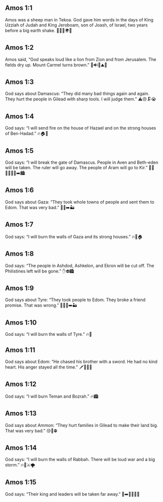 ## Amos 1:1
Amos was a sheep man in Tekoa. God gave him words in the days of King Uzziah of Judah and King Jeroboam, son of Joash, of Israel, two years before a big earth shake. 🐑📣🏰🌍💥
## Amos 1:2
Amos said, “God speaks loud like a lion from Zion and from Jerusalem. The fields dry up. Mount Carmel turns brown.” 🦁🔊🌾⛰️🥀
## Amos 1:3
God says about Damascus: “They did many bad things again and again. They hurt the people in Gilead with sharp tools. I will judge them.” ⚠️😠🗜️😭
## Amos 1:4
God says: “I will send fire on the house of Hazael and on the strong houses of Ben-Hadad.” 🔥🏠🏰
## Amos 1:5
God says: “I will break the gate of Damascus. People in Aven and Beth-eden will be taken. The ruler will go away. The people of Aram will go to Kir.” 🚪💥🚶‍♂️🚶‍♀️➡️🏙️
## Amos 1:6
God says about Gaza: “They took whole towns of people and sent them to Edom. That was very bad.” 🚚😭➡️🏜️
## Amos 1:7
God says: “I will burn the walls of Gaza and its strong houses.” 🔥🧱🏠
## Amos 1:8
God says: “The people in Ashdod, Ashkelon, and Ekron will be cut off. The Philistines left will be gone.” ✋⛔🏙️
## Amos 1:9
God says about Tyre: “They took people to Edom. They broke a friend promise. That was wrong.” 🤝❌😭➡️🏜️
## Amos 1:10
God says: “I will burn the walls of Tyre.” 🔥🧱
## Amos 1:11
God says about Edom: “He chased his brother with a sword. He had no kind heart. His anger stayed all the time.” 🗡️🏃‍♂️💢
## Amos 1:12
God says: “I will burn Teman and Bozrah.” 🔥🏙️
## Amos 1:13
God says about Ammon: “They hurt families in Gilead to make their land big. That was very bad.” 😢🏡⛔
## Amos 1:14
God says: “I will burn the walls of Rabbah. There will be loud war and a big storm.” 🔥🧱⚔️🌪️
## Amos 1:15
God says: “Their king and leaders will be taken far away.” 👑➡️🚶‍♂️🚶‍♂️
